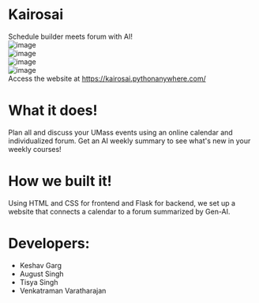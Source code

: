 # Kairosai  
Schedule builder meets forum with AI!  
![image](https://github.com/user-attachments/assets/105b5357-0cc5-45a4-b5b8-e006d3384d8e)  
![image](https://github.com/user-attachments/assets/e742bb5a-1437-413e-b792-7a11d4ceb9a5)  
![image](https://github.com/user-attachments/assets/2a2969ea-eb6b-42ee-ba63-634f51522e92)  
![image](https://github.com/user-attachments/assets/ead6e442-2e8f-4a89-b0d3-a0ea8573f3c6)  
Access the website at https://kairosai.pythonanywhere.com/  

# What it does!  
Plan all and discuss your UMass events using an online calendar and individualized forum. Get an AI weekly summary to see what's new in your weekly courses!  

# How we built it!  
Using HTML and CSS for frontend and Flask for backend, we set up a website that connects a calendar to a forum summarized by Gen-AI.  

# Developers:  
- Keshav Garg  
- August Singh  
- Tisya Singh  
- Venkatraman Varatharajan  
